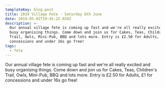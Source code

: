 ```yaml
---
templateKey: blog-post
title: 2019 Village Fete - Saturday 8th June
date: 2019-05-02T19:45:22.028Z
description: >-
  Our annual village fete is coming up fast and we're all really excited and
  busy organising things. Come down and join us for Cakes, Teas, Children's
  Trail, Owls, Mini-Pub, BBQ and lots more. Entry is £2.50 for Adults, £1 for
  concessions and under 16s go free! 
tags:
  - fete
---
```

Our annual village fete is coming up fast and we're all really excited and busy organising things. Come down and join us for Cakes, Teas, Children's Trail, Owls, Mini-Pub, BBQ and lots more. Entry is £2.50 for Adults, £1 for concessions and under 16s go free!
